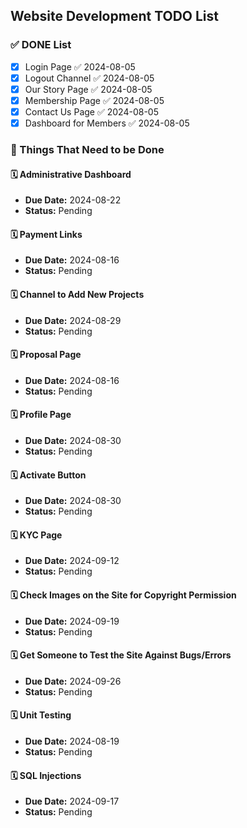 ## Website Development TODO List

### ✅ DONE List
- [x] Login Page ✅ 2024-08-05
- [x] Logout Channel ✅ 2024-08-05
- [x] Our Story Page ✅ 2024-08-05
- [x] Membership Page ✅ 2024-08-05
- [x] Contact Us Page ✅ 2024-08-05
- [x] Dashboard for Members ✅ 2024-08-05

### 🔲 Things That Need to be Done

#### 🗓️ Administrative Dashboard
- **Due Date:** 2024-08-22
- **Status:** Pending

#### 🗓️ Payment Links
- **Due Date:** 2024-08-16
- **Status:** Pending

#### 🗓️ Channel to Add New Projects
- **Due Date:** 2024-08-29
- **Status:** Pending

#### 🗓️ Proposal Page
- **Due Date:** 2024-08-16
- **Status:** Pending

#### 🗓️ Profile Page
- **Due Date:** 2024-08-30
- **Status:** Pending

#### 🗓️ Activate Button
- **Due Date:** 2024-08-30
- **Status:** Pending

#### 🗓️ KYC Page
- **Due Date:** 2024-09-12
- **Status:** Pending

#### 🗓️ Check Images on the Site for Copyright Permission
- **Due Date:** 2024-09-19
- **Status:** Pending

#### 🗓️ Get Someone to Test the Site Against Bugs/Errors
- **Due Date:** 2024-09-26
- **Status:** Pending

#### 🗓️ Unit Testing
- **Due Date:** 2024-08-19
- **Status:** Pending

#### 🗓️ SQL Injections
- **Due Date:** 2024-09-17
- **Status:** Pending
